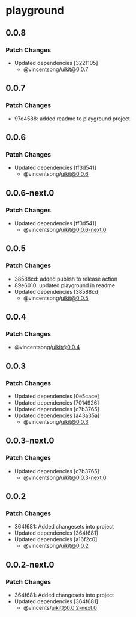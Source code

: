 # playground

## 0.0.8

### Patch Changes

- Updated dependencies [3221105]
  - @vincentsong/uikit@0.0.7

## 0.0.7

### Patch Changes

- 97d4588: added readme to playground project

## 0.0.6

### Patch Changes

- Updated dependencies [ff3d541]
  - @vincentsong/uikit@0.0.6

## 0.0.6-next.0

### Patch Changes

- Updated dependencies [ff3d541]
  - @vincentsong/uikit@0.0.6-next.0

## 0.0.5

### Patch Changes

- 38588cd: added publish to release action
- 89e6010: updated playground in readme
- Updated dependencies [38588cd]
  - @vincentsong/uikit@0.0.5

## 0.0.4

### Patch Changes

- @vincentsong/uikit@0.0.4

## 0.0.3

### Patch Changes

- Updated dependencies [0e5cace]
- Updated dependencies [7014926]
- Updated dependencies [c7b3765]
- Updated dependencies [a43a35a]
  - @vincentsong/uikit@0.0.3

## 0.0.3-next.0

### Patch Changes

- Updated dependencies [c7b3765]
  - @vincentsong/uikit@0.0.3-next.0

## 0.0.2

### Patch Changes

- 364f681: Added changesets into project
- Updated dependencies [364f681]
- Updated dependencies [a16f2c0]
  - @vincentsong/uikit@0.0.2

## 0.0.2-next.0

### Patch Changes

- 364f681: Added changesets into project
- Updated dependencies [364f681]
  - @vincents/uikit@0.0.2-next.0
